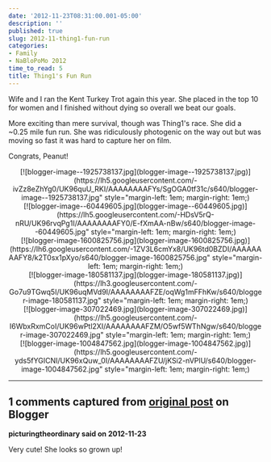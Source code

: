 ```yaml
---
date: '2012-11-23T08:31:00.001-05:00'
description: ''
published: true
slug: 2012-11-thing1-fun-run
categories:
- Family
- NaBloPoMo 2012
time_to_read: 5
title: Thing1's Fun Run
---
```


Wife and I ran the Kent Turkey Trot again this year. She placed in the top 10 for women and I finished without dying so overall we beat our goals. 

More exciting than mere survival, though was Thing1's race. She did a ~0.25 mile fun run. She was ridiculously photogenic on the way out but was moving so fast it was hard to capture her on film.

Congrats, Peanut! 

<div class="separator" style="clear: both; text-align: center;">[![blogger-image--1925738137.jpg](blogger-image--1925738137.jpg)](https://lh5.googleusercontent.com/-ivZz8eZhYg0/UK96quU_RKI/AAAAAAAAFYs/SgOGA0tf31c/s640/blogger-image--1925738137.jpg" style="margin-left: 1em; margin-right: 1em;)</div> 

<div class="separator" style="clear: both; text-align: center;">[![blogger-image--60449605.jpg](blogger-image--60449605.jpg)](https://lh5.googleusercontent.com/-HDsV5rQ-nRU/UK96rvqPg1I/AAAAAAAAFY0/E-fXmAA-nBw/s640/blogger-image--60449605.jpg" style="margin-left: 1em; margin-right: 1em;)</div> 

<div class="separator" style="clear: both; text-align: center;">[![blogger-image-1600825756.jpg](blogger-image-1600825756.jpg)](https://lh6.googleusercontent.com/-1ZV3L6cmYx8/UK96td0BZDI/AAAAAAAAFY8/k2T0sx1pXyo/s640/blogger-image-1600825756.jpg" style="margin-left: 1em; margin-right: 1em;)</div> 

<div class="separator" style="clear: both; text-align: center;">[![blogger-image-180581137.jpg](blogger-image-180581137.jpg)](https://lh3.googleusercontent.com/-Go7u9TGwq5I/UK96uqMVd9I/AAAAAAAAFZE/oqWg1mFFhKw/s640/blogger-image-180581137.jpg" style="margin-left: 1em; margin-right: 1em;)</div> 

<div class="separator" style="clear: both; text-align: center;">[![blogger-image-307022469.jpg](blogger-image-307022469.jpg)](https://lh5.googleusercontent.com/-I6WbxRxmCoI/UK96wPtl2XI/AAAAAAAAFZM/O5wf5WThNgw/s640/blogger-image-307022469.jpg" style="margin-left: 1em; margin-right: 1em;)</div> 

<div class="separator" style="clear: both; text-align: center;">[![blogger-image-1004847562.jpg](blogger-image-1004847562.jpg)](https://lh5.googleusercontent.com/-yds5fYGICNI/UK96xQuw_0I/AAAAAAAAFZU/jKSi2-nVPlU/s640/blogger-image-1004847562.jpg" style="margin-left: 1em; margin-right: 1em;)</div>

---

## 1 comments captured from [original post](https://blog.wassupy.com/2012/11/thing1-fun-run.html) on Blogger

**picturingtheordinary said on 2012-11-23**

Very cute!  She looks so grown up!

